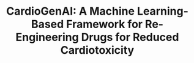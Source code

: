 <h1 align="center">CardioGenAI: A Machine Learning-Based Framework for Re-Engineering Drugs for Reduced Cardiotoxicity</h1>

<p align="center">
  <![cgaib](https://github.com/gregory-kyro/CardioGenAI/assets/98780179/56396b7d-b9b7-415b-b4b4-a66c142bfc9f)>
</p>
